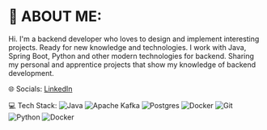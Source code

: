 # 💫 ABOUT ME:

Hi. I'm a backend developer who loves to design and implement interesting projects.
Ready for new knowledge and technologies. 
I work with Java, Spring Boot, Python and other modern technologies for backend.
Sharing my personal and apprentice projects that show my knowledge of backend development.

🌐 Socials:
[LinkedIn](your-linkedin-profile-link)

💻 Tech Stack:
![Java](https://img.shields.io/badge/Java-orange?style=for-the-badge&logo=java&logoColor=white)
![Apache Kafka](https://img.shields.io/badge/Apache%20Kafka-black?style=for-the-badge&logo=apache-kafka&logoColor=white)
![Postgres](https://img.shields.io/badge/Postgres-blue?style=for-the-badge&logo=postgresql&logoColor=white)
![Docker](https://img.shields.io/badge/Docker-blue?style=for-the-badge&logo=docker&logoColor=white)
![Git](https://img.shields.io/badge/Git-red?style=for-the-badge&logo=git&logoColor=white)
![Python](https://img.shields.io/badge/Python-yellow?style=for-the-badge&logo=python&logoColor=white)
![Docker](https://img.shields.io/badge/Docker-blue?style=for-the-badge&logo=docker&logoColor=white)

